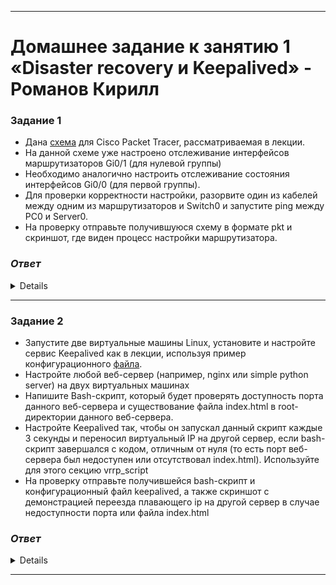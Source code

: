 ---
# Домашнее задание к занятию 1 «Disaster recovery и Keepalived» - Романов Кирилл

### Задание 1

- Дана [схема](1/hsrp_advanced.pkt) для Cisco Packet Tracer, рассматриваемая в лекции.
- На данной схеме уже настроено отслеживание интерфейсов маршрутизаторов Gi0/1 (для нулевой группы)
- Необходимо аналогично настроить отслеживание состояния интерфейсов Gi0/0 (для первой группы).
- Для проверки корректности настройки, разорвите один из кабелей между одним из маршрутизаторов и Switch0 и запустите ping между PC0 и Server0.
- На проверку отправьте получившуюся схему в формате pkt и скриншот, где виден процесс настройки маршрутизатора.

### *Ответ*

<details>

![Скриншот01](https://github.com/Monoroki/gitlab-hw/tree/main/img/hsrp1.png)

![Скриншот02](https://github.com/Monoroki/gitlab-hw/tree/main/img/hsrp2.png)

[Cхема в формате pkt](https://github.com/Monoroki/gitlab-hw/tree/main/file/hsrp_DZ.pkt)

</details>

------

### Задание 2

- Запустите две виртуальные машины Linux, установите и настройте сервис Keepalived как в лекции, используя пример конфигурационного [файла](1/keepalived-simple.conf).
- Настройте любой веб-сервер (например, nginx или simple python server) на двух виртуальных машинах
- Напишите Bash-скрипт, который будет проверять доступность порта данного веб-сервера и существование файла index.html в root-директории данного веб-сервера.
- Настройте Keepalived так, чтобы он запускал данный скрипт каждые 3 секунды и переносил виртуальный IP на другой сервер, если bash-скрипт завершался с кодом, отличным от нуля (то есть порт веб-сервера был недоступен или отсутствовал index.html). Используйте для этого секцию vrrp_script
- На проверку отправьте получившейся bash-скрипт и конфигурационный файл keepalived, а также скриншот с демонстрацией переезда плавающего ip на другой сервер в случае недоступности порта или файла index.html

### *Ответ*

<details>


#!/bin/bash
if [[ $(netstat -tuln | grep LISTEN | grep :80) ]] && [[ -f /var/www/html/index.nginx-debian.html ]]; then
        exit 0
else
        sudo systemctl stop keepalived
fi


![keep1.png](https://github.com/Monoroki/gitlab-hw/tree/main/img/keep1.png)

![keep2.png](https://github.com/Monoroki/gitlab-hw/tree/main/img/keep2.png)

![keep4.png](https://github.com/Monoroki/gitlab-hw/tree/main/img/keep4.png)

</details>


------
